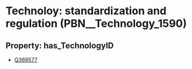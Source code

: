 # Technoloy: __standardization and regulation__ (PBN__Technology_1590)

## Property: has_TechnologyID

* [Q369577](Q369577)

